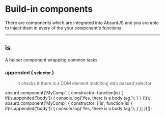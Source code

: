 # Build-in components

<social>

There are components which are integrated into AbsurdJS and you are able to inject them in every of the your component's functions.

- - -

## is

A helper component wrapping common tasks.

### appended ( <small class="prop-values">selector</small> )

> It checks if there is a DOM element matching with passed selector

<example>
<str text="No minification">
absurd.component('MyComp', {
    constructor: function(is) {
        if(is.appended('body')) {
            console.log('Yes, there is a body tag.');
        }
    }
})();
</str>
<str text="Minification protection">
absurd.component('MyComp', {
    constructor: ['is', function(is) {
        if(is.appended('body')) {
            console.log('Yes, there is a body tag.');
        }
    }]
})();
</str>
</example>